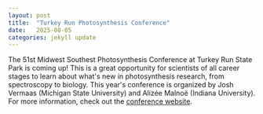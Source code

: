 ```yaml
---
layout: post
title:  "Turkey Run Photosynthesis Conference"
date:   2025-08-05
categories: jekyll update
---
```



The 51st Midwest Southest Photosynthesis Conference at Turkey Run State Park is coming up! This is a great opportunity for scientists of all career stages to learn about what's new in photosynthesis research, from spectroscopy to biology. This year's conference is organized by Josh Vermaas (Michigan State University) and Alizée Malnoë (Indiana University). For more information, check out the <a href="/events/TurkeyRun2025/index.html">conference website</a>.


